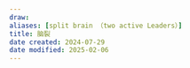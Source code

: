 ```yaml
---
draw:
aliases: [split brain （two active Leaders）]
title: 脑裂
date created: 2024-07-29
date modified: 2025-02-06
---
```

